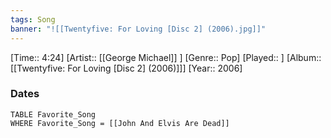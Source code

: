 ```yaml
---
tags: Song  
banner: "![[Twentyfive: For Loving [Disc 2] (2006).jpg]]"
---
```

[Time:: 4:24]
[Artist:: [[George Michael]] ]
[Genre:: Pop]
[Played:: ]
[Album:: [[Twentyfive: For Loving [Disc 2] (2006)]]]
[Year:: 2006]
### Dates
````dataview
TABLE Favorite_Song
WHERE Favorite_Song = [[John And Elvis Are Dead]]
````